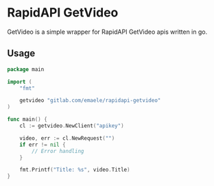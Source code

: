 # RapidAPI GetVideo

GetVideo is a simple wrapper for RapidAPI GetVideo apis written in go.

## Usage
```go
package main

import (
	"fmt"

	getvideo "gitlab.com/emaele/rapidapi-getvideo"
)

func main() {
	cl := getvideo.NewClient("apikey")

	video, err := cl.NewRequest("")
	if err != nil {
		// Error handling
	}

	fmt.Printf("Title: %s", video.Title)
}
```